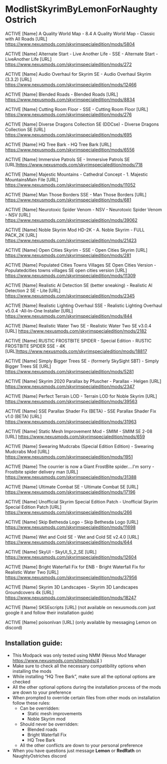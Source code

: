 # ModlistSkyrimByLemonForNaughtyOstrich
 
ACTIVE [Name] A Quality World Map - 8.4 A Quality World Map - Classic with All Roads 
[URL] https://www.nexusmods.com/skyrimspecialedition/mods/5804

ACTIVE [Name] Alternate Start - Live Another Life - SSE - Alternate Start - LiveAnother Life 
[URL] https://www.nexusmods.com/skyrimspecialedition/mods/272

ACTIVE [Name] Audio Overhaul for Skyrim SE - Audio Overhaul Skyrim (3.3.2) 
[URL] https://www.nexusmods.com/skyrimspecialedition/mods/12466

ACTIVE [Name] Blended Roads - Blended Roads 
[URL] https://www.nexusmods.com/skyrimspecialedition/mods/8834

ACTIVE [Name] Cutting Room Floor - SSE - Cutting Room Floor 
[URL] https://www.nexusmods.com/skyrimspecialedition/mods/276

ACTIVE [Name] Diverse Dragons Collection SE (DDCse) - Diverse Dragons Collection SE 
[URL] https://www.nexusmods.com/skyrimspecialedition/mods/695

ACTIVE [Name] HQ Tree Bark - HQ Tree Bark 
[URL] https://www.nexusmods.com/skyrimspecialedition/mods/6556

ACTIVE [Name] Immersive Patrols SE - Immersive Patrols SE 
[URL]https://www.nexusmods.com/skyrimspecialedition/mods/718

ACTIVE [Name] Majestic Mountains - Cathedral Concept - 1. Majestic MountainsMain File 
[URL] https://www.nexusmods.com/skyrimspecialedition/mods/11052

ACTIVE [Name] Man Those Borders SSE - Man Those Borders 
[URL] https://www.nexusmods.com/skyrimspecialedition/mods/681

ACTIVE [Name] Neurotoxic Spider Venom - NSV - Neurotoxic Spider Venom - NSV 
[URL] https://www.nexusmods.com/skyrimspecialedition/mods/39062

ACTIVE [Name] Noble Skyrim Mod HD-2K - A. Noble Skyrim - FULL PACK_2K 
[URL] https://www.nexusmods.com/skyrimspecialedition/mods/21423

ACTIVE [Name] Open Cities Skyrim - SSE - Open Cities Skyrim 
[URL] https://www.nexusmods.com/skyrimspecialedition/mods/281

ACTIVE [Name] Populated Cities Towns Villages SE Open Cities Version - Populatedcities towns villages SE open cities version 
[URL] https://www.nexusmods.com/skyrimspecialedition/mods/11309

ACTIVE [Name] Realistic AI Detection SE (better sneaking) - Realistic AI Detection 2 SE - Lite 
[URL] https://www.nexusmods.com/skyrimspecialedition/mods/2345

ACTIVE [Name] Realistic Lighting Overhaul SSE - Realistic Lighting Overhaul v5.0.4 -All-In-One Installer 
[URL] https://www.nexusmods.com/skyrimspecialedition/mods/844

ACTIVE [Name] Realistic Water Two SE - Realistic Water Two SE v3.0.4 
[URL] https://www.nexusmods.com/skyrimspecialedition/mods/2182

ACTIVE [Name] RUSTIC FROSTBITE SPIDER - Special Edition - RUSTIC FROSTBITE SPIDER SSE - 4K 
[URL]https://www.nexusmods.com/skyrimspecialedition/mods/18817

ACTIVE [Name] Simply Bigger Trees SE - (formerly SkySight SBT) - Simply Bigger Trees SE 
[URL] https://www.nexusmods.com/skyrimspecialedition/mods/5281

ACTIVE [Name] Skyrim 2020 Parallax by Pfuscher - Parallax - Helgen 
[URL] https://www.nexusmods.com/skyrimspecialedition/mods/2347

ACTIVE [Name] Perfect Terrain LOD - Terrain LOD for Noble Skyrim 
[URL] https://www.nexusmods.com/skyrimspecialedition/mods/39563

ACTIVE [Name] SSE Parallax Shader Fix (BETA) - SSE Parallax Shader Fix v1.0 (BETA) 
[URL] https://www.nexusmods.com/skyrimspecialedition/mods/31963

ACTIVE [Name] Static Mesh Improvement Mod - SMIM - SMIM SE 2-08 
[URL] https://www.nexusmods.com/skyrimspecialedition/mods/659

ACTIVE [Name] Swearing Mudcrabs (Special Edition Edition) - Swearing Mudcrabs Mod 
[URL] https://www.nexusmods.com/skyrimspecialedition/mods/1951

ACTIVE [Name] The courrier is now a Giant FrostBite spider....I'm sorry - Frostbite spider delivery man 
[URL] https://www.nexusmods.com/skyrimspecialedition/mods/31388

ACTIVE [Name] Ultimate Combat SE - Ultimate Combat SE 
[URL] https://www.nexusmods.com/skyrimspecialedition/mods/17196

ACTIVE [Name] Unofficial Skyrim Special Edition Patch - Unofficial Skyrim Special Edition Patch 
[URL] https://www.nexusmods.com/skyrimspecialedition/mods/266

ACTIVE [Name] Skip Bethesda Logo - Skip Bethesda Logo 
[URL] https://www.nexusmods.com/skyrimspecialedition/mods/11698

ACTIVE [Name] Wet and Cold SE - Wet and Cold SE v2.4.0 
[URL] https://www.nexusmods.com/skyrimspecialedition/mods/644

ACTIVE [Name] SkyUI - SkyUI_5_2_SE 
[URL] https://www.nexusmods.com/skyrimspecialedition/mods/12604

ACTIVE [Name] Bright Waterfall Fix for ENB - Bright Waterfall Fix for Realistic Water Two 
[URL] https://www.nexusmods.com/skyrimspecialedition/mods/37956

ACTIVE [Name] Skyrim 3D Landscapes - Skyrim 3D Landscapes Groundcovers 4k 
[URL] https://www.nexusmods.com/skyrimspecialedition/mods/18247

ACTIVE [Name] SKSEscripts 
[URL] (not available on nexusmods.com just google it and follow their installation guide)

ACTIVE [Name] poisonIvan 
[URL] (only available by messaging Lemon on discord)


## Installation guide:
- This Modpack was only tested using NMM (Nexus Mod Manager https://www.nexusmods.com/site/mods/4 )
- Make sure to check all the necessary compatibility options when installing the mods
- While installing “HQ Tree Bark”, make sure all the optional options are checked
- All the other optional options during the installation process of the mods are down to your preference
- When prompted to override certain files from other mods on installation follow these rules:
  - Can be overridden:
    - Static mesh improvements
    - Noble Skyrim mod
  - Should never be overridden:
    - Blended roads
    - Bright Waterfall Fix
    - HQ Tree Bark
  - All the other conflicts are down to your personal preference
- When you have questions just message **Lemon** or **RedRath** on NaughtyOstriches discord
